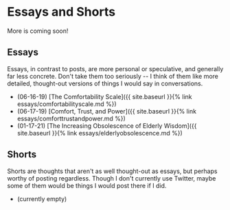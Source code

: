 # Essays and Shorts

More is coming soon!

## Essays

Essays, in contrast to posts, are more personal or speculative, and generally far less concrete. Don't take them too seriously -- I think of them like more detailed, thought-out versions of things I would say in conversations.

 - (06-16-19) [The Comfortability Scale]({{ site.baseurl }}{% link essays/comfortabilityscale.md %})
 - (06-17-19) [Comfort, Trust, and Power]({{ site.baseurl }}{% link essays/comforttrustandpower.md %})
 - (01-17-21) [The Increasing Obsolescence of Elderly Wisdom]({{ site.baseurl }}{% link essays/elderlyobsolescence.md %})

## Shorts

Shorts are thoughts that aren't as well thought-out as essays, but perhaps worthy of posting regardless. Though I don't currently use Twitter, maybe some of them would be things I would post there if I did.

- (currently empty)
